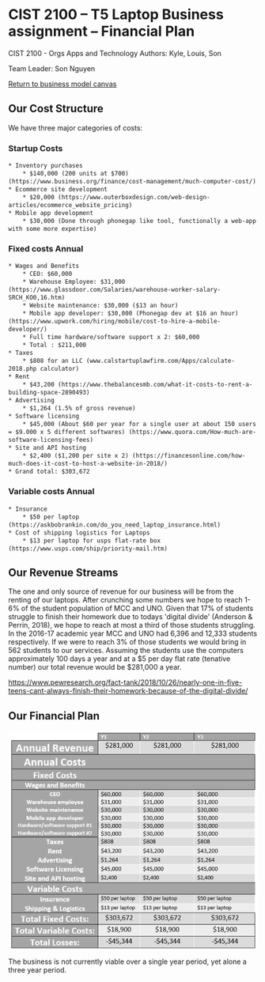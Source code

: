 # CIST 2100 – T5 Laptop Business assignment – Financial Plan
CIST 2100 - Orgs Apps and Technology
Authors: Kyle, Louis, Son

Team Leader: Son Nguyen

[Return to business model canvas](https://github.com/KylePFisher/CIST2100/blob/master/README.md)

## Our Cost Structure
We have three major categories of costs:

### Startup Costs
	* Inventory purchases
		* $140,000 (200 units at $700) (https://www.business.org/finance/cost-management/much-computer-cost/)
	* Ecommerce site development
		* $20,000 (https://www.outerboxdesign.com/web-design-articles/ecommerce_website_pricing)
	* Mobile app development
		* $30,000 (Done through phonegap like tool, functionally a web-app with some more expertise)

### Fixed costs Annual
	* Wages and Benefits
		* CEO: $60,000
		* Warehouse Employee: $31,000  (https://www.glassdoor.com/Salaries/warehouse-worker-salary-SRCH_KO0,16.htm)
		* Website maintenance: $30,000 ($13 an hour)
		* Mobile app developer: $30,000 (Phonegap dev at $16 an hour)  (https://www.upwork.com/hiring/mobile/cost-to-hire-a-mobile-developer/)
		* Full time hardware/software support x 2: $60,000 
		* Total : $211,000
	* Taxes
		* $808 for an LLC (www.calstartuplawfirm.com/Apps/calculate-2018.php calculator)
	* Rent
		* $43,200 (https://www.thebalancesmb.com/what-it-costs-to-rent-a-building-space-2890493)
	* Advertising
		* $1,264 (1.5% of gross revenue) 
	* Software licensing
		* $45,000 (About $60 per year for a single user at about 150 users = $9.000 x 5 different softwares) (https://www.quora.com/How-much-are-software-licensing-fees)
	* Site and API hosting
		* $2,400 ($1,200 per site x 2) (https://financesonline.com/how-much-does-it-cost-to-host-a-website-in-2018/)
	* Grand total: $303,672
### Variable costs Annual
	* Insurance
		* $50 per laptop (https://askbobrankin.com/do_you_need_laptop_insurance.html)
	* Cost of shipping logistics for Laptops
		* $13 per laptop for usps flat-rate box (https://www.usps.com/ship/priority-mail.htm)

## Our Revenue Streams

The one and only source of revenue for our business will be from the renting of our laptops. After crunching some numbers we hope to reach
1-6% of the student population of MCC and UNO. Given that 17% of students struggle to finish their homework due to todays 'digital divide'
(Anderson & Perrin, 2018),
we hope to reach at most a third of those students struggling. In the 2016-17 academic year MCC and UNO had 6,396 and 12,333 students
respectively. If we were to reach 3% of those students we would bring in 562 students to our services. Assuming the students use the
computers approximately 100 days a year and at a $5 per day flat rate (tenative number) our total revenue would be $281,000 a year. 

https://www.pewresearch.org/fact-tank/2018/10/26/nearly-one-in-five-teens-cant-always-finish-their-homework-because-of-the-digital-divide/



## Our Financial Plan
![Financial analysis summary](https://github.com/KylePFisher/CIST2100/blob/financial-and-mockup-issues/T5/Financial%20analysis%20table.PNG)

The business is not currently viable over a single year period, yet alone a three year period.
